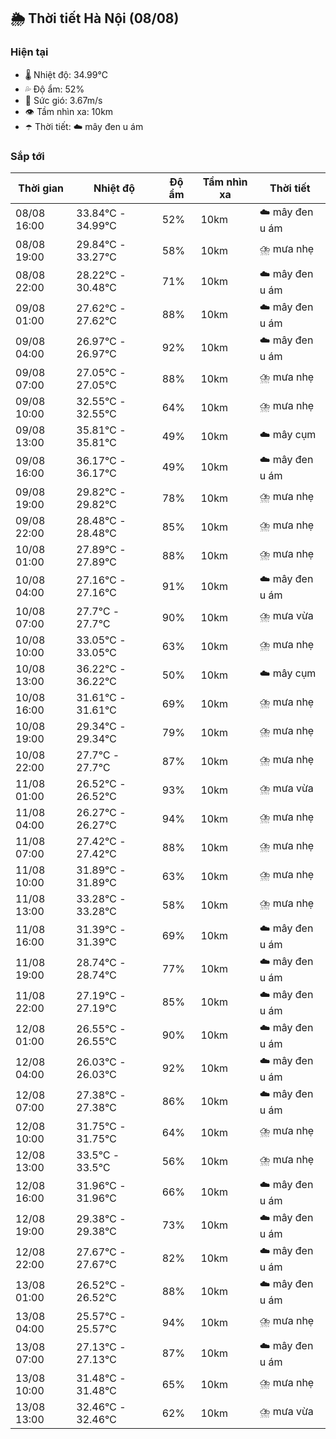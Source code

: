 ## 🌦️ Thời tiết Hà Nội (08/08)

### Hiện tại

- 🌡️ Nhiệt độ: 34.99℃
- 💦 Độ ẩm: 52%
- 💨 Sức gió: 3.67m/s
- 👁️ Tầm nhìn xa: 10km
- ☂️ Thời tiết: ☁️ mây đen u ám

### Sắp tới

| Thời gian | Nhiệt độ | Độ ẩm | Tầm nhìn xa | Thời tiết |
| --- | --- | --- | --- | --- |
| 08/08 16:00 | 33.84℃ - 34.99℃ | 52% | 10km | ☁️ mây đen u ám |
| 08/08 19:00 | 29.84℃ - 33.27℃ | 58% | 10km | ⛈️ mưa nhẹ |
| 08/08 22:00 | 28.22℃ - 30.48℃ | 71% | 10km | ☁️ mây đen u ám |
| 09/08 01:00 | 27.62℃ - 27.62℃ | 88% | 10km | ☁️ mây đen u ám |
| 09/08 04:00 | 26.97℃ - 26.97℃ | 92% | 10km | ☁️ mây đen u ám |
| 09/08 07:00 | 27.05℃ - 27.05℃ | 88% | 10km | ⛈️ mưa nhẹ |
| 09/08 10:00 | 32.55℃ - 32.55℃ | 64% | 10km | ⛈️ mưa nhẹ |
| 09/08 13:00 | 35.81℃ - 35.81℃ | 49% | 10km | ☁️ mây cụm |
| 09/08 16:00 | 36.17℃ - 36.17℃ | 49% | 10km | ☁️ mây đen u ám |
| 09/08 19:00 | 29.82℃ - 29.82℃ | 78% | 10km | ⛈️ mưa nhẹ |
| 09/08 22:00 | 28.48℃ - 28.48℃ | 85% | 10km | ⛈️ mưa nhẹ |
| 10/08 01:00 | 27.89℃ - 27.89℃ | 88% | 10km | ⛈️ mưa nhẹ |
| 10/08 04:00 | 27.16℃ - 27.16℃ | 91% | 10km | ☁️ mây đen u ám |
| 10/08 07:00 | 27.7℃ - 27.7℃ | 90% | 10km | ⛈️ mưa vừa |
| 10/08 10:00 | 33.05℃ - 33.05℃ | 63% | 10km | ⛈️ mưa nhẹ |
| 10/08 13:00 | 36.22℃ - 36.22℃ | 50% | 10km | ☁️ mây cụm |
| 10/08 16:00 | 31.61℃ - 31.61℃ | 69% | 10km | ⛈️ mưa nhẹ |
| 10/08 19:00 | 29.34℃ - 29.34℃ | 79% | 10km | ⛈️ mưa nhẹ |
| 10/08 22:00 | 27.7℃ - 27.7℃ | 87% | 10km | ⛈️ mưa nhẹ |
| 11/08 01:00 | 26.52℃ - 26.52℃ | 93% | 10km | ⛈️ mưa vừa |
| 11/08 04:00 | 26.27℃ - 26.27℃ | 94% | 10km | ⛈️ mưa nhẹ |
| 11/08 07:00 | 27.42℃ - 27.42℃ | 88% | 10km | ⛈️ mưa nhẹ |
| 11/08 10:00 | 31.89℃ - 31.89℃ | 63% | 10km | ⛈️ mưa nhẹ |
| 11/08 13:00 | 33.28℃ - 33.28℃ | 58% | 10km | ⛈️ mưa nhẹ |
| 11/08 16:00 | 31.39℃ - 31.39℃ | 69% | 10km | ☁️ mây đen u ám |
| 11/08 19:00 | 28.74℃ - 28.74℃ | 77% | 10km | ☁️ mây đen u ám |
| 11/08 22:00 | 27.19℃ - 27.19℃ | 85% | 10km | ☁️ mây đen u ám |
| 12/08 01:00 | 26.55℃ - 26.55℃ | 90% | 10km | ☁️ mây đen u ám |
| 12/08 04:00 | 26.03℃ - 26.03℃ | 92% | 10km | ☁️ mây đen u ám |
| 12/08 07:00 | 27.38℃ - 27.38℃ | 86% | 10km | ☁️ mây đen u ám |
| 12/08 10:00 | 31.75℃ - 31.75℃ | 64% | 10km | ⛈️ mưa nhẹ |
| 12/08 13:00 | 33.5℃ - 33.5℃ | 56% | 10km | ⛈️ mưa nhẹ |
| 12/08 16:00 | 31.96℃ - 31.96℃ | 66% | 10km | ☁️ mây đen u ám |
| 12/08 19:00 | 29.38℃ - 29.38℃ | 73% | 10km | ☁️ mây đen u ám |
| 12/08 22:00 | 27.67℃ - 27.67℃ | 82% | 10km | ☁️ mây đen u ám |
| 13/08 01:00 | 26.52℃ - 26.52℃ | 88% | 10km | ☁️ mây đen u ám |
| 13/08 04:00 | 25.57℃ - 25.57℃ | 94% | 10km | ⛈️ mưa nhẹ |
| 13/08 07:00 | 27.13℃ - 27.13℃ | 87% | 10km | ☁️ mây đen u ám |
| 13/08 10:00 | 31.48℃ - 31.48℃ | 65% | 10km | ⛈️ mưa nhẹ |
| 13/08 13:00 | 32.46℃ - 32.46℃ | 62% | 10km | ⛈️ mưa vừa |
